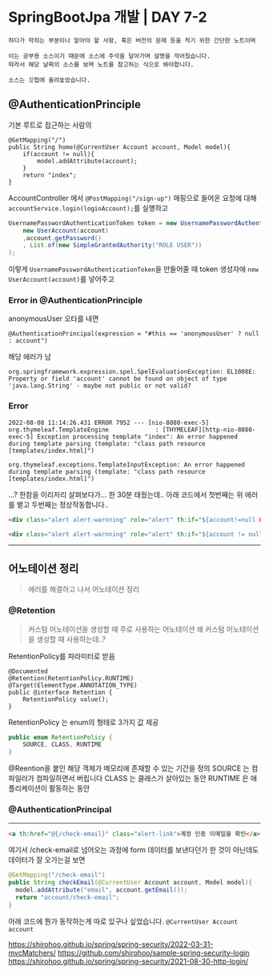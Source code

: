 # SpringBootJpa 개발 | DAY 7-2
```
하다가 막히는 부분이나 알아야 할 사항, 혹은 버전의 문제 등을 적기 위한 간단한 노트이며

이는 공부용 소스이기 때문에 소스에 주석을 달아가며 설명을 적어뒀습니다.
따라서 해당 날짜의 소스를 보며 노트를 참고하는 식으로 봐야합니다.

소스는 깃헙에 올려놓았습니다.
```

## @AuthenticationPrinciple

기본 루트로 접근하는 사람의
```
@GetMapping("/")
public String home(@CurrentUser Account account, Model model){  
    if(account != null){  
        model.addAttribute(account);  
    }  
    return "index";  
}
```

AccountController 에서
`@PostMapping("/sign-up")` 매핑으로 들어온 요청에 대해
`accountService.login(loginAccount);`를 실행하고 
```java
UsernamePasswordAuthenticationToken token = new UsernamePasswordAuthenticationToken(  
    new UserAccount(account)  
    ,account.getPassword()  
    , List.of(new SimpleGrantedAuthority("ROLE USER"))  
);
```
이렇게 `UsernamePasswordAuthenticationToken`을 만들어줄 때 token 생성자에 `new UserAccount(account)`를 넣어주고


### Error in @AuthenticationPrinciple
anonymousUser 오타를 내면
```
@AuthenticationPrincipal(expression = "#this == 'anonymousUser' ? null : account")
```
해당 에러가 남
```
org.springframework.expression.spel.SpelEvaluationException: EL1008E: Property or field 'account' cannot be found on object of type 'java.lang.String' - maybe not public or not valid?
```

### Error

```
2022-08-08 11:14:26.431 ERROR 7952 --- [nio-8080-exec-5] org.thymeleaf.TemplateEngine             : [THYMELEAF][http-nio-8080-exec-5] Exception processing template "index": An error happened during template parsing (template: "class path resource [templates/index.html]")

org.thymeleaf.exceptions.TemplateInputException: An error happened during template parsing (template: "class path resource [templates/index.html]")
```
...? 한참을 이리저리 살펴보다가... 한 30분 태웠는데..
아래 코드에서 첫번째는 위 에러를 뱉고 두번째는 정상작동합니다..
```html
<div class="alert alert-warnning" role="alert" th:if="${account!=null && !acoount.emailVerified}">
```
```html
<div class="alert alert-warnning" role="alert" th:if="${account != null && !account.emailVerified}">
```


---



## 어노테이션 정리
> 에러를 해결하고 나서 어노테이션 정리

### @Retention

> 커스텀 어노테이션을 생성할 때 주로 사용하는 어노테이션
> 왜 커스텀 어노테이션을 생성할 때 사용하는데..?

RetentionPolicy를 파라미터로 받음
```
@Documented  
@Retention(RetentionPolicy.RUNTIME)  
@Target(ElementType.ANNOTATION_TYPE)  
public @interface Retention {  
    RetentionPolicy value();  
}
```
RetentionPolicy 는 enum의 형태로 3가지 값 제공
```java
public enum RetentionPolicy {  
	SOURCE, CLASS, RUNTIME  
}
```

@Reention을 붙인 해당 객체가 메모리에 존재할 수 있는 기간을 정의
SOURCE 는 컴파일러가 컴파일하면서 버립니다
CLASS 는 클래스가 살아있는 동안
RUNTIME 은 애플리케이션이 활동하는 동안

### @AuthenticationPrincipal

---
```html
<a th:href="@{/check-email}" class="alert-link">계정 인증 이메일을 확인</a>하세요.
```
여기서 /check-email로 넘어오는 과정에
form 데이터를 보낸다던가 한 것이 아닌데도 데이터가 잘 오가는걸 보면
```java
@GetMapping("/check-email")  
public String checkEmail(@CurrentUser Account account, Model model){  
  model.addAttribute("email", account.getEmail());  
  return "account/check-email";  
}
```
아래 코드에 뭔가 동작하는게 따로 있구나 싶었습니다.
`@CurrentUser Account account`

https://shirohoo.github.io/spring/spring-security/2022-03-31-mvcMatchers/
https://github.com/shirohoo/sample-spring-security-login
https://shirohoo.github.io/spring/spring-security/2021-08-30-http-login/